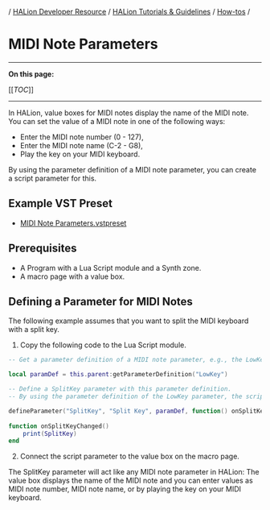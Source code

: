 / [HALion Developer Resource](../../HALion-Developer-Resource.md) / [HALion Tutorials & Guidelines](./HALion-Tutorials-Guidelines.md) / [How-tos](./How-tos.md) /

# MIDI Note Parameters

---

**On this page:**

[[_TOC_]]

---

In HALion, value boxes for MIDI notes display the name of the MIDI note. You can set the value of a MIDI note in one of the following ways:

* Enter the MIDI note number (0 - 127),
* Enter the MIDI note name (C-2 - G8),
* Play the key on your MIDI keyboard.

By using the parameter definition of a MIDI note parameter, you can create a script parameter for this.

## Example VST Preset

* [MIDI Note Parameters.vstpreset](../vstpresets/MIDI%20Note%20Parameters.vstpreset)

## Prerequisites

* A Program with a Lua Script module and a Synth zone.
* A macro page with a value box.

## Defining a Parameter for MIDI Notes

The following example assumes that you want to split the MIDI keyboard with a split key.

1. Copy the following code to the Lua Script module.

```lua
-- Get a parameter definition of a MIDI note parameter, e.g., the LowKey parameter of the parent layer.

local paramDef = this.parent:getParameterDefinition("LowKey")

-- Define a SplitKey parameter with this parameter definition.
-- By using the parameter definition of the LowKey parameter, the script parameter will act the same.

defineParameter("SplitKey", "Split Key", paramDef, function() onSplitKeyChanged() end)
 
function onSplitKeyChanged()
    print(SplitKey)
end
```
2. Connect the script parameter to the value box on the macro page.

The SplitKey parameter will act like any MIDI note parameter in HALion: The value box displays the name of the MIDI note and you can enter values as MIDI note number, MIDI note name, or by playing the key on your MIDI keyboard.
